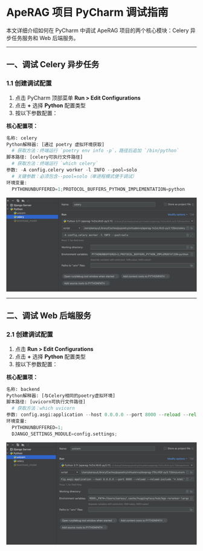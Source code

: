 # ApeRAG 项目 PyCharm 调试指南

本文详细介绍如何在 PyCharm 中调试 ApeRAG 项目的两个核心模块：Celery 异步任务服务和 Web 后端服务。

---

## 一、调试 Celery 异步任务

### 1.1 创建调试配置
1. 点击 PyCharm 顶部菜单 **Run > Edit Configurations**
2. 点击 **+** 选择 **Python** 配置类型
3. 按以下参数配置：

**核心配置项：**
```python
名称: celery
Python解释器: [通过 poetry 虚拟环境获取]
  # 获取方法：终端运行 `poetry env info -p`，路径后追加 `/bin/python`
脚本路径: [celery可执行文件路径]
  # 获取方法：终端运行 `which celery`
参数: -A config.celery worker -l INFO --pool=solo
  # 关键参数：必须包含--pool=solo（单进程模式便于调试）
环境变量: 
  PYTHONUNBUFFERED=1;PROTOCOL_BUFFERS_PYTHON_IMPLEMENTATION=python
```

![celery.jpeg](images%2Fcelery.jpeg)

---

## 二、调试 Web 后端服务

### 2.1 创建调试配置
1. 点击 **Run > Edit Configurations**
2. 点击 **+** 选择 **Python** 配置类型
3. 按以下参数配置：

**核心配置项：**
```python
名称: backend
Python解释器: [与Celery相同的poetry虚拟环境]
脚本路径: [uvicorn可执行文件路径]
  # 获取方法：which uvicorn
参数: config.asgi:application --host 0.0.0.0 --port 8000 --reload --reload-include '*.html'
环境变量:
  PYTHONUNBUFFERED=1;
  DJANGO_SETTINGS_MODULE=config.settings;
```

![backend.jpeg](images%2Fbackend.jpeg)
